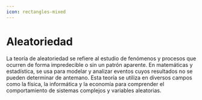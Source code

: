 ```yaml
---
icon: rectangles-mixed
---
```


# Aleatoriedad

La teoría de aleatoriedad se refiere al estudio de fenómenos y procesos que ocurren de forma impredecible o sin un patrón aparente. En matemáticas y estadística, se usa para modelar y analizar eventos cuyos resultados no se pueden determinar de antemano. Esta teoría se utiliza en diversos campos como la física, la informática y la economía para comprender el comportamiento de sistemas complejos y variables aleatorias.
